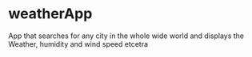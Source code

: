 # weatherApp
 App that searches for any city in the whole wide world and displays the Weather, humidity and wind speed etcetra
